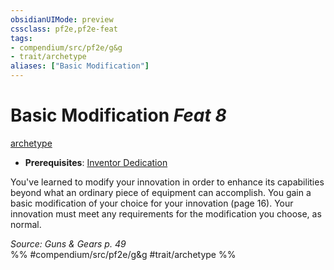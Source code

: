 ```yaml
---
obsidianUIMode: preview
cssclass: pf2e,pf2e-feat
tags:
- compendium/src/pf2e/g&g
- trait/archetype
aliases: ["Basic Modification"]
---
```

# Basic Modification  *Feat 8*  
[archetype](rules/traits/archetype.md "Archetype Feat Trait")  

- **Prerequisites**: [Inventor Dedication](compendium/feats/inventor-dedication-g-g.md)

You've learned to modify your innovation in order to enhance its capabilities beyond what an ordinary piece of equipment can accomplish. You gain a basic modification of your choice for your innovation (page 16). Your innovation must meet any requirements for the modification you choose, as normal.

*Source: Guns & Gears p. 49*  
%% #compendium/src/pf2e/g&g #trait/archetype %%